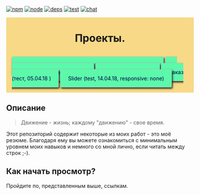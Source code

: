 [![npm][npm]][npm-url]
[![node][node]][node-url]
[![deps][deps]][deps-url]
[![test][test]][test-url]
[![chat][chat]][chat-url]


<div style="width: 100%; background: rgb(247, 217, 136); display: flex; flex-direction: column; align-items: center">
	<h1 align="center">Проекты.</h1>
	<div style="padding: 30px 15px; box-sizing: border-box;">
		<a style="border-radius: 3px; padding: 15px 20px; background: rgb(92, 249, 171); text-decoration: none; border: 1px solid rgba(190,200,190,0.7); box-shadow: 2px 3px 5px rgb(20,20,20); color: #030147" href="https://zazzizzuza.github.io/slider/">MATHhelper (one of the first, 17.10.17, responsive: none)</a>
		<a style="border-radius: 3px; padding: 15px 20px; background: rgb(92, 249, 171); text-decoration: none; border: 1px solid rgba(190,200,190,0.7); box-shadow: 2px 3px 5px rgb(20,20,20); color: #030147" href="https://zazzizzuza.github.io/DreamJob/">О работе моей мечты(23.03.18)</a>
		<a style="border-radius: 3px; padding: 15px 20px; background: rgb(92, 249, 171); text-decoration: none; border: 1px solid rgba(190,200,190,0.7); box-shadow: 2px 3px 5px rgb(20,20,20); color: #030147" href="https://zazzizzuza.github.io/wg/">Тестовый(29.03.18)</a>
		<a style="border-radius: 3px; padding: 15px 20px; background: rgb(92, 249, 171); text-decoration: none; border: 1px solid rgba(190,200,190,0.7); box-shadow: 2px 3px 5px rgb(20,20,20); color: #030147" href="https://zazzizzuza.github.io/shopOrder/">Заказ (тест, 05.04.18 )</a>
		<a style="border-radius: 3px; padding: 15px 20px; background: rgb(92, 249, 171); text-decoration: none; border: 1px solid rgba(190,200,190,0.7); box-shadow: 2px 3px 5px rgb(20,20,20); color: #030147" href="https://zazzizzuza.github.io/slider/">Slider (test, 14.04.18, responsive: none)</a>
	</div>
</div>

## Описание

> Движение - жизнь; каждому "движению" - свое время.

Этот репозиторий содержит некоторые из моих работ - это моё резюме. Благодаря ему вы можете ознакомиться с минимальным уровнем моих навыков и немного со мной лично, если читать между строк ;-). 

## Как начать просмотр?

Пройдите по, представленным выше, ссылкам.

[npm]: https://img.shields.io/npm/v/copy-webpack-plugin.svg
[npm-url]: https://npmjs.com/package/copy-webpack-plugin

[node]: https://img.shields.io/node/v/copy-webpack-plugin.svg
[node-url]: https://nodejs.org

[deps]: https://david-dm.org/webpack-contrib/copy-webpack-plugin.svg
[deps-url]: https://david-dm.org/webpack-contrib/copy-webpack-plugin

[test]: https://secure.travis-ci.org/webpack-contrib/copy-webpack-plugin.svg
[test-url]: http://travis-ci.org/webpack-contrib/copy-webpack-plugin

[chat]: https://img.shields.io/badge/gitter-webpack%2Fwebpack-brightgreen.svg
[chat-url]: https://gitter.im/webpack/webpack

